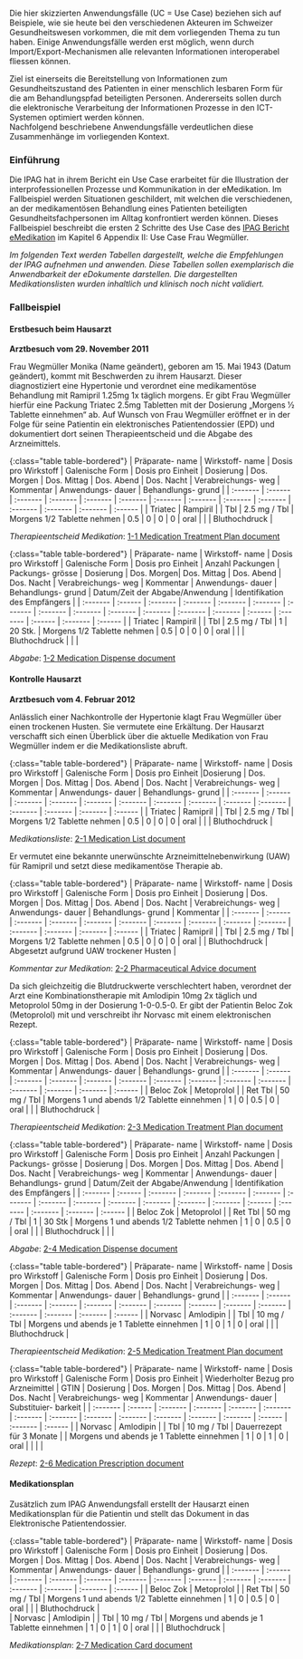 Die hier skizzierten Anwendungsfälle (UC = Use Case) beziehen sich auf Beispiele, wie sie heute bei den verschiedenen Akteuren im Schweizer Gesundheitswesen vorkommen, die mit dem vorliegenden Thema zu tun haben. Einige Anwendungsfälle werden erst möglich, wenn durch Import/Export-Mechanismen alle relevanten Informationen interoperabel fliessen können.

Ziel ist einerseits die Bereitstellung von Informationen zum Gesundheitszustand des Patienten in einer menschlich lesbaren Form für die am Behandlungspfad beteiligten Personen. Andererseits sollen durch die elektronische Verarbeitung der Informationen Prozesse in den ICT-Systemen optimiert werden können.  
Nachfolgend beschriebene Anwendungsfälle verdeutlichen diese Zusammenhänge im vorliegenden Kontext. 

### Einführung
Die IPAG hat in ihrem Bericht ein Use Case erarbeitet für die Illustration der interprofessionellen Prozesse und Kommunikation in der eMedikation. Im Fallbeispiel werden Situationen geschildert, mit welchen die verschiedenen, an der medikamentösen Behandlung eines Patienten beteiligten Gesundheitsfachpersonen im Alltag konfrontiert werden können. Dieses Fallbeispiel beschreibt die ersten 2 Schritte des Use Case des [IPAG Bericht eMedikation](https://www.e-health-suisse.ch/fileadmin/user_upload/Dokumente/2017/D/170607_Bericht_eMedikation_IPAG.pdf) im Kapitel 6 Appendix II: Use Case Frau Wegmüller. 


*Im folgenden Text werden Tabellen dargestellt, welche die Empfehlungen der IPAG aufnehmen und anwenden. Diese Tabellen sollen exemplarisch die Anwendbarkeit der eDokumente darstellen. Die dargestellten Medikationslisten wurden inhaltlich und klinisch noch nicht validiert.*

### Fallbeispiel

#### Erstbesuch beim Hausarzt

**Arztbesuch vom 29. November 2011**

Frau Wegmüller Monika (Name geändert), geboren am 15. Mai 1943 (Datum geändert), kommt mit Beschwerden zu ihrem Hausarzt. Dieser diagnostiziert eine Hypertonie und verordnet eine medikamentöse Behandlung mit Ramipril 1.25mg 1x täglich morgens. Er gibt Frau Wegmüller hierfür eine Packung Triatec 2.5mg Tabletten mit der Dosierung „Morgens 1⁄2 Tablette einnehmen“ ab. Auf Wunsch von Frau Wegmüller eröffnet er in der Folge für seine Patientin ein elektronisches Patientendossier (EPD) und dokumentiert dort seinen Therapieentscheid und die Abgabe des Arzneimittels.

{:class="table table-bordered"}
| Präparate- name | Wirkstoff- name | Dosis pro Wirkstoff | Galenische Form | Dosis pro Einheit | Dosierung | Dos. Morgen | Dos. Mittag | Dos. Abend | Dos. Nacht | Verabreichungs- weg | Kommentar | Anwendungs- dauer | Behandlungs- grund |
| :------- | :------ | :------- | :------- | :------- | :------- | :------- | :------- | :------- | :------- | :------- | :------- | :------- | :------ |
| Triatec | Rampiril | | Tbl | 2.5 mg / Tbl | Morgens 1/2 Tablette nehmen | 0.5 | 0 | 0 | 0 | oral | | | Bluthochdruck |

*Therapieentscheid Medikation*: [1-1 Medication Treatment Plan document](Bundle-1-1-MedicationTreatmentPlan.html)

{:class="table table-bordered"}
| Präparate- name | Wirkstoff- name | Dosis pro Wirkstoff | Galenische Form | Dosis pro Einheit | Anzahl Packungen | Packungs- grösse | Dosierung | Dos. Morgen| Dos. Mittag | Dos. Abend | Dos. Nacht | Verabreichungs- weg | Kommentar | Anwendungs- dauer | Behandlungs- grund | Datum/Zeit der Abgabe/Anwendung | Identifikation des Empfängers |
| :------- | :------ | :------- | :------- | :------- | :------- | :------- | :------- | :------- | :------- | :------- | :------- | :------- | :------ | :------- | :------ | :------- | :------ |
| Triatec | Rampiril | | Tbl | 2.5 mg / Tbl | 1 | 20 Stk. | Morgens 1/2 Tablette nehmen | 0.5 | 0 | 0 | 0 | oral | | | Bluthochdruck | | |

*Abgabe*: [1-2 Medication Dispense document](Bundle-1-2-MedicationDispense.html)

#### Kontrolle Hausarzt

**Arztbesuch vom 4. Februar 2012**

Anlässlich einer Nachkontrolle der Hypertonie klagt Frau Wegmüller über einen trockenen Husten. Sie vermutete eine Erkältung. Der Hausarzt verschafft sich einen Überblick über die aktuelle Medikation von Frau Wegmüller indem er die Medikationsliste abruft.

{:class="table table-bordered"}
| Präparate- name | Wirkstoff- name | Dosis pro Wirkstoff | Galenische Form | Dosis pro Einheit |Dosierung | Dos. Morgen | Dos. Mittag | Dos. Abend | Dos. Nacht | Verabreichungs- weg | Kommentar | Anwendungs- dauer | Behandlungs- grund |
| :------- | :------ | :------- | :------- | :------- | :------- | :------- | :------- | :------- | :------- | :------- | :------- | :------- | :------ |
| Triatec | Ramipril |  | Tbl | 2.5 mg / Tbl | Morgens 1/2 Tablette nehmen | 0.5 | 0  | 0  | 0  | oral | | | Bluthochdruck |

*Medikationsliste*: [2-1 Medication List document](Bundle-2-1-MedicationList.html)

Er vermutet eine bekannte unerwünschte Arzneimittelnebenwirkung (UAW) für Ramipril und setzt diese medikamentöse Therapie ab.

{:class="table table-bordered"}
| Präparate- name | Wirkstoff- name | Dosis pro Wirkstoff | Galenische Form | Dosis pro Einheit | Dosierung | Dos. Morgen | Dos. Mittag | Dos. Abend | Dos. Nacht | Verabreichungs- weg | Anwendungs- dauer | Behandlungs- grund | Kommentar |
| :------- | :------ | :------- | :------- | :------- | :------- | :------- | :------- | :------- | :------- | :------- | :------- | :------- | :------ |
| Triatec | Ramipril | | Tbl | 2.5 mg / Tbl | Morgens 1/2 Tablette nehmen | 0.5 | 0 | 0 | 0 | oral | | Bluthochdruck | Abgesetzt aufgrund UAW trockener Husten |

*Kommentar zur Medikation*: [2-2 Pharmaceutical Advice document](Bundle-2-2-PharmaceuticalAdvice.html)

Da sich gleichzeitig die Blutdruckwerte verschlechtert haben, verordnet der Arzt eine Kombinationstherapie mit Amlodipin 10mg 2x täglich und Metoprolol 50mg in der Dosierung 1-0-0.5-0. Er gibt der Patientin Beloc Zok (Metoprolol) mit und verschreibt ihr Norvasc mit einem elektronischen Rezept.

{:class="table table-bordered"}
| Präparate- name | Wirkstoff- name | Dosis pro Wirkstoff | Galenische Form | Dosis pro Einheit | Dosierung | Dos. Morgen | Dos. Mittag | Dos. Abend | Dos. Nacht | Verabreichungs- weg | Kommentar | Anwendungs- dauer | Behandlungs- grund |
| :------- | :------ | :------- | :------- | :------- | :------- | :------- | :------- | :------- | :------- | :------- | :------- | :------- | :------ |
| Beloc Zok | Metoprolol | | Ret Tbl | 50 mg / Tbl | Morgens 1 und abends 1/2 Tablette einnehmen | 1 | 0 | 0.5 | 0 | oral | | | Bluthochdruck |

*Therapieentscheid Medikation*: [2-3 Medication Treatment Plan document](Bundle-2-3-MedicationTreatmentPlan.html)

{:class="table table-bordered"}
| Präparate- name | Wirkstoff- name | Dosis pro Wirkstoff | Galenische Form | Dosis pro Einheit | Anzahl Packungen | Packungs- grösse | Dosierung | Dos. Morgen | Dos. Mittag | Dos. Abend | Dos. Nacht | Verabreichungs- weg | Kommentar | Anwendungs- dauer | Behandlungs- grund | Datum/Zeit der Abgabe/Anwendung | Identifikation des Empfängers |
| :------- | :------ | :------- | :------- | :------- | :------- | :------- | :------- | :------- | :------- | :------- | :------- | :------- | :------ | :------- | :------- | :------- | :------ |
| Beloc Zok | Metoprolol | | Ret Tbl | 50 mg / Tbl | 1 | 30 Stk | Morgens 1 und abends 1/2 Tablette nehmen | 1  | 0  | 0.5 | 0  | oral | | | Bluthochdruck | | |

*Abgabe*: [2-4 Medication Dispense document](Bundle-2-4-MedicationDispense.html)

{:class="table table-bordered"}
| Präparate- name | Wirkstoff- name | Dosis pro Wirkstoff | Galenische Form | Dosis pro Einheit | Dosierung | Dos. Morgen | Dos. Mittag | Dos. Abend | Dos. Nacht | Verabreichungs- weg | Kommentar | Anwendungs- dauer | Behandlungs- grund |
| :------- | :------ | :------- | :------- | :------- | :------- | :------- | :------- | :------- | :------- | :------- | :------- | :------- | :------ |
| Norvasc | Amlodipin | | Tbl | 10 mg / Tbl | Morgens und abends je 1 Tablette einnehmen | 1 | 0 | 1 | 0 | oral | | | Bluthochdruck |

*Therapieentscheid Medikation*: [2-5 Medication Treatment Plan document](Bundle-2-5-MedicationTreatmentPlan.html)

{:class="table table-bordered"}
| Präparate- name | Wirkstoff- name | Dosis pro Wirkstoff | Galenische Form | Dosis pro Einheit | Wiederholter Bezug pro Arzneimittel | GTIN | Dosierung | Dos. Morgen | Dos. Mittag | Dos. Abend | Dos. Nacht | Verabreichungs- weg | Kommentar | Anwendungs- dauer | Substituier- barkeit |
| :------- | :------ | :------- | :------- | :------- | :------- | :------- | :------- | :------- | :------- | :------- | :------- | :------- | :------ | :------- | :------ |
| Norvasc | Amlodipin | | Tbl | 10 mg / Tbl | Dauerrezept für 3 Monate | | Morgens und abends je 1 Tablette einnehmen | 1 | 0 | 1 | 0 | oral | | | |

*Rezept*: [2-6 Medication Prescription document](Bundle-2-6-MedicationPrescription.html)

#### Medikationsplan
Zusätzlich zum IPAG Anwendungsfall erstellt der Hausarzt einen Medikationsplan für die Patientin und stellt das Dokument in das Elektronische Patientendossier.

{:class="table table-bordered"}
| Präparate- name | Wirkstoff- name | Dosis pro Wirkstoff | Galenische Form | Dosis pro Einheit | Dosierung | Dos. Morgen | Dos. Mittag | Dos. Abend | Dos. Nacht | Verabreichungs- weg | Kommentar | Anwendungs- dauer | Behandlungs- grund |
| :------- | :------ | :------- | :------- | :------- | :------- | :------- | :------- | :------- | :------- | :------- | :------- | :------- | :------ |
| Beloc Zok | Metoprolol | | Ret Tbl | 50 mg / Tbl | Morgens 1 und abends 1/2 Tablette einnehmen | 1 | 0 | 0.5 | 0 | oral | | | Bluthochdruck |        
| Norvasc | Amlodipin | | Tbl | 10 mg / Tbl | Morgens und abends je 1 Tablette einnehmen | 1 | 0 | 1 | 0 | oral | | | Bluthochdruck |

*Medikationsplan*: [2-7 Medication Card document](Bundle-2-7-MedicationCard.html)
